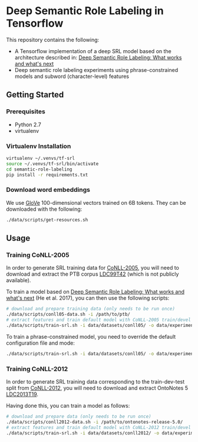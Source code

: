 #  Deep Semantic Role Labeling in Tensorflow

This repository contains the following:

* A Tensorflow implementation of a deep SRL model based on the architecture described in:
[Deep Semantic Role Labeling: What works and what's next](https://homes.cs.washington.edu/~luheng/files/acl2017_hllz.pdf)
* Deep semantic role labeling experiments using phrase-constrained models and subword (character-level) features

## Getting Started
### Prerequisites
* Python 2.7
* virtualenv
### Virtualenv Installation
```bash
virtualenv ~/.venvs/tf-srl
source ~/.venvs/tf-srl/bin/activate
cd semantic-role-labeling
pip install -r requirements.txt
```
### Download word embeddings
We use [GloVe](https://nlp.stanford.edu/projects/glove/) 100-dimensional vectors trained on 6B tokens. They can be downloaded with the following:
```bash
./data/scripts/get-resources.sh
```
## Usage
### Training CoNLL-2005
In order to generate SRL training data for [CoNLL-2005](http://www.lsi.upc.edu/~srlconll/soft.html), you will need to download
and extract the PTB corpus [LDC99T42](https://catalog.ldc.upenn.edu/ldc99t42) (which is not publicly available).

To train a model based on [Deep Semantic Role Labeling: What works and what's next](https://homes.cs.washington.edu/~luheng/files/acl2017_hllz.pdf)
(He et al. 2017), you can then use the following scripts:
```bash
# download and prepare training data (only needs to be run once)
./data/scripts/conll05-data.sh -i /path/to/ptb/
# extract features and train default model with CoNLL-2005 train/devel split
./data/scripts/train-srl.sh -i data/datasets/conll05/ -o data/experiments/conll05/
```
To train a phrase-constrained model, you need to override the default configuration file and mode:
```bash
./data/scripts/train-srl.sh -i data/datasets/conll05/ -o data/experiments/conll05-phrase/ -c data/configs/phrase.json -m phrase
```
### Training CoNLL-2012
In order to generate SRL training data corresponding to the train-dev-test split from [CoNLL-2012](http://cemantix.org/data/ontonotes.html), you will need to download
and extract OntoNotes 5 [LDC2013T19](https://catalog.ldc.upenn.edu/ldc2013t19).

Having done this, you can train a model as follows:
```bash
# download and prepare data (only needs to be run once)
./data/scripts/conll2012-data.sh -i /path/to/ontonotes-release-5.0/
# extract features and train default model with CoNLL-2012 train/devel split
./data/scripts/train-srl.sh -i data/datasets/conll2012/ -o data/experiments/conll2012/
```